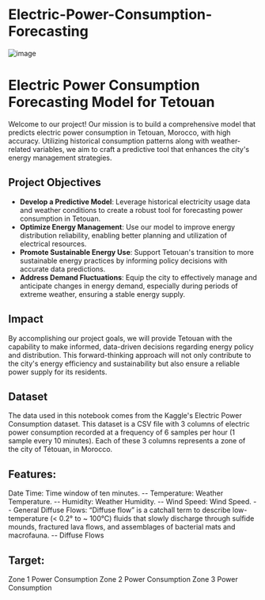 # Electric-Power-Consumption-Forecasting
![image](https://github.com/capofwesh20/Electric-Power-Consumption-Forecasting/assets/35642413/92e4d0ed-81e1-4fd0-be79-ed9f7ea7b72b)


# Electric Power Consumption Forecasting Model for Tetouan

Welcome to our project! Our mission is to build a comprehensive model that predicts electric power consumption in Tetouan, Morocco, with high accuracy. Utilizing historical consumption patterns along with weather-related variables, we aim to craft a predictive tool that enhances the city's energy management strategies.

## Project Objectives

- **Develop a Predictive Model**: Leverage historical electricity usage data and weather conditions to create a robust tool for forecasting power consumption in Tetouan.
- **Optimize Energy Management**: Use our model to improve energy distribution reliability, enabling better planning and utilization of electrical resources.
- **Promote Sustainable Energy Use**: Support Tetouan's transition to more sustainable energy practices by informing policy decisions with accurate data predictions.
- **Address Demand Fluctuations**: Equip the city to effectively manage and anticipate changes in energy demand, especially during periods of extreme weather, ensuring a stable energy supply.

## Impact

By accomplishing our project goals, we will provide Tetouan with the capability to make informed, data-driven decisions regarding energy policy and distribution. This forward-thinking approach will not only contribute to the city's energy efficiency and sustainability but also ensure a reliable power supply for its residents.

## Dataset
The data used in this notebook comes from the Kaggle's Electric Power Consumption dataset. This dataset is a CSV file with 3 columns of electric power consumption recorded at a frequency of 6 samples per hour (1 sample every 10 minutes). Each of these 3 columns represents a zone of the city of Tétouan, in Morocco.

## Features:

Date Time: Time window of ten minutes.
-- Temperature: Weather Temperature.
-- Humidity: Weather Humidity.
-- Wind Speed: Wind Speed.
-- General Diffuse Flows: “Diffuse flow” is a catchall term to describe low-temperature (< 0.2° to ~ 100°C) fluids that slowly discharge through sulfide mounds, fractured       lava flows, and assemblages of bacterial mats and macrofauna.
-- Diffuse Flows

## Target:

Zone 1 Power Consumption
Zone 2 Power Consumption
Zone 3 Power Consumption
